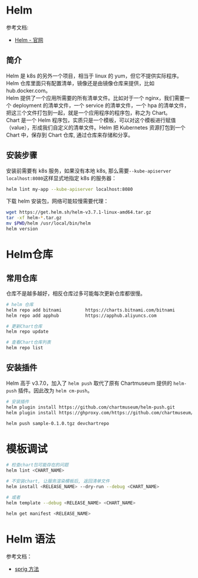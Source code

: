 
<a name="xyGWN"></a>
# Helm
参考文档: 

- [Helm - 官网](https://docs.helm.sh/zh/docs/)
<a name="VMf5z"></a>
## 简介
Helm 是 k8s 的另外一个项目，相当于 linux 的 yum，但它不提供实际程序。Helm 仓库里面只有配置清单，镜像还是由镜像仓库来提供，比如 hub.docker.com。<br />Helm 提供了一个应用所需要的所有清单文件。比如对于一个 nginx，我们需要一个 deployment 的清单文件，一个 service 的清单文件，一个 hpa 的清单文件，把这三个文件打包到一起，就是一个应用程序的程序包，称之为 Chart。<br />Chart 是一个 Helm 程序包，实质只是一个模板，可以对这个模板进行赋值（value），形成我们自定义的清单文件。Helm 把 Kubernetes 资源打包到一个 Chart 中，保存到 Chart 仓库, 通过仓库来存储和分享。
<a name="c5t41"></a>
## 安装步骤
安装前需要有 k8s 服务，如果没有本地 k8s, 那么需要`--kube-apiserver localhost:8080`这样显式地指定 k8s 的服务器：
```bash
helm lint my-app --kube-apiserver localhost:8080
```
下载 helm 安装包，网络可能较慢需要代理：
```bash
wget https://get.helm.sh/helm-v3.7.1-linux-amd64.tar.gz
tar -xf helm-*.tar.gz
mv $PWD/helm /usr/local/bin/helm
helm version
```
<a name="mg2k6"></a>
# Helm仓库
<a name="WYUDk"></a>
## 常用仓库
仓库不是越多越好，相反仓库过多可能每次更新仓库都很慢。
```bash
# helm 仓库
helm repo add bitnami         https://charts.bitnami.com/bitnami
helm repo add apphub          https://apphub.aliyuncs.com

# 更新Chart仓库
helm repo update

# 查看Chart仓库列表
helm repo list
```
<a name="JuyYW"></a>
## 安装插件
Helm 高于 v3.7.0，加入了 `helm push` 取代了原有 Chartmuseum 提供的 `helm-push` 插件。因此改为 `helm cm-push`。
```bash
# 安装插件
helm plugin install https://github.com/chartmuseum/helm-push.git
helm plugin install https://ghproxy.com/https://github.com/chartmuseum/helm-push.git

helm push sample-0.1.0.tgz devchartrepo
```
<a name="wXw7X"></a>
# 模板调试
```bash
# 检查chart包可能存在的问题
helm lint <CHART_NAME>

# 不安装chart, 让服务渲染模板后, 返回清单文件
helm install <RELEASE_NAME> --dry-run --debug <CHART_NAME>

# 或者
helm template --debug <RELEASE_NAME> <CHART_NAME>

helm get manifest <RELEASE_NAME>
```
<a name="AHScs"></a>
# Helm 语法
参考文档：

- [sprig 方法](https://masterminds.github.io/sprig/)



